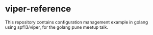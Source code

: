 # viper-reference
This repository contains configuration management example in golang using spf13/viper, for the golang pune meetup talk. 
